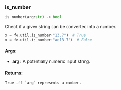 

### is_number
```python
is_number(arg:str) -> bool
```
Check if a given string can be converted into a number.

```python
x = fe.util.is_number("13.7")  # True
x = fe.util.is_number("ae13.7")  # False
```


#### Args:

* **arg** :  A potentially numeric input string.

#### Returns:
    True iff `arg` represents a number.